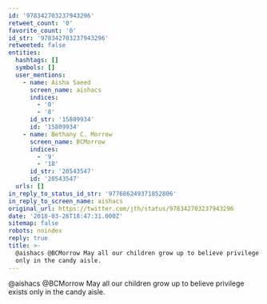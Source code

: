 ```yaml
---
id: '978342703237943296'
retweet_count: '0'
favorite_count: '0'
id_str: '978342703237943296'
retweeted: false
entities:
  hashtags: []
  symbols: []
  user_mentions:
    - name: Aisha Saeed
      screen_name: aishacs
      indices:
        - '0'
        - '8'
      id_str: '15809934'
      id: '15809934'
    - name: Bethany C. Morrow
      screen_name: BCMorrow
      indices:
        - '9'
        - '18'
      id_str: '20543547'
      id: '20543547'
  urls: []
in_reply_to_status_id_str: '977686249371852806'
in_reply_to_screen_name: aishacs
original_url: https://twitter.com/jth/status/978342703237943296
date: '2018-03-26T18:47:31.000Z'
sitemap: false
robots: noindex
reply: true
title: >-
  @aishacs @BCMorrow May all our children grow up to believe privilege exists
  only in the candy aisle.
---
```


@aishacs @BCMorrow May all our children grow up to believe privilege exists only in the candy aisle.